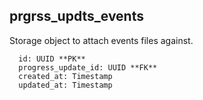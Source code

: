## prgrss_updts_events

Storage object to attach events files against.  

```
  id: UUID **PK**
  progress_update_id: UUID **FK**
  created_at: Timestamp
  updated_at: Timestamp
```